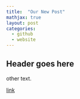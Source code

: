```yaml
---
title:  "Our New Post"
mathjax: true
layout: post
categories:
  - github
  - website
---
```


## Header goes here

other text.

[link](https://www.youtube.com/watch?v=xL0m1r0y1Wk)
